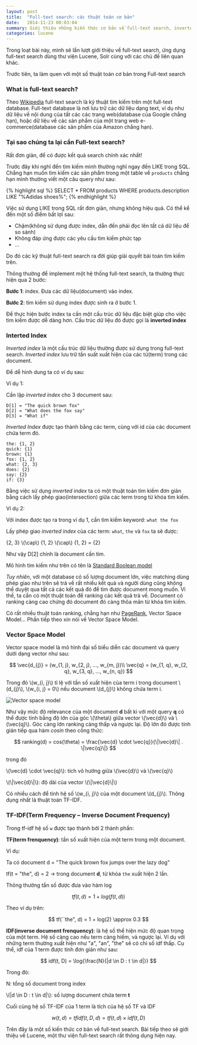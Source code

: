 ```yaml
---
layout: post
title:  "Full-text search: các thuật toán cơ bản"
date:   2014-11-23 00:03:04
summary: Giới thiệu những kiến thức cơ bản về full-text search, inverted index, mô hình vector space và thuật toán scoring.
categories: lucene
---
```


Trong loạt bài này, mình sẽ lần lượt giới thiệu về full-text search, ứng dụng full-text search dùng thư viện Lucene, Solr cùng với các chủ đề liên quan khác.

Trước tiên, ta làm quen với một số thuật toán cơ bản trong Full-text search

### What is full-text search?

Theo [Wikipedia](http://en.wikipedia.org/wiki/Full_text_search) full-text search là kỹ thuật tìm kiếm trên một full-text database. Full-text database là nơi lưu trữ
các dữ liệu dạng text, ví dụ như dữ liệu về nội dung của tất các các trang web(database của Google chẳng hạn), hoặc dữ liệu về các sản phẩm của một trang web e-commerce(database các sản phẩm của Amazon chẳng hạn).

### Tại sao chúng ta lại cần Full-text search?

Rất đơn giản, để có được kết quả search chính xác nhất!

Trước đây khi nghĩ đến tìm kiếm mình thường nghĩ ngay đến LIKE trong SQL. Chẳng hạn muốn tìm kiếm các
sản phẩm trong một table về `products` chẳng hạn mình thường viết một câu query như sau:

{% highlight sql %}
SELECT * FROM products WHERE products.description LIKE "%Adidas shoes%";
{% endhighlight %}

Việc sử dụng LIKE trong SQL rất đơn giản, nhưng không hiệu quả. Có thể kể đến một số điểm bất lợi sau:

  - Chậm(không sử dụng được index, dẫn đến phải đọc lên tất cả dữ liệu để so sánh)
  - Không đáp ứng được các yêu cầu tìm kiếm phức tạp
  - ...

Do đó các kỹ thuật full-text search ra đời giúp giải quyết bài toán tìm kiếm trên.

Thông thường để implement một hệ thống full-text search, ta thường thực hiện qua 2 bước:

__Bước 1__: index. Đưa các dữ liệu(document) vào index.

__Bước 2__: tìm kiếm sử dụng index được sinh ra ở bước 1.

Để thực hiện bước index ta cần một cấu trúc dữ liệu đặc biệt giúp cho việc tìm kiếm được dễ dàng hơn. Cấu trúc dữ liệu đó được gọi là __inverted index__

### Interted Index

*Inverted index* là một cấu trúc dữ liệu thường được sử dụng trong full-text search. *Inverted index* lưu trữ tần suất xuất hiện của các từ(term) trong các document.

Để dễ hình dung ta có ví dụ sau:

Ví dụ 1: 

Cần lập *inverted index* cho 3 document sau:

    D[1] = "The quick brown fox"
    D[2] = "What does the fox say"
    D[3] = "What if"

*Inverted Index* được tạo thành bằng các term, cùng với id của các document chứa term đó.

    the: {1, 2}
    quick: {1}
    brown: {1}
    fox: {1, 2}
    what: {2, 3}
    does: {2}
    say: {2}
    if: {3}

Bằng việc sử dụng *inverted index* ta có một thuật toán tìm kiếm đơn giản bằng cách lấy phép giao(intersection) giữa các term trong từ khóa tìm kiếm.

Ví dụ 2:

Với index được tạo ra trong ví dụ 1, cần tìm kiếm keyword: `what the fox`

Lấy phép giao *inverted index* của các term: `what`, `the` và `fox` ta sẽ được:

{2, 3} \\(\cap\\) {1, 2} \\(\cap\\) {1, 2} = {2}

Như vậy D[2] chính là document cần tìm.

Mô hình tìm kiếm như trên có tên là [Standard Boolean model](http://en.wikipedia.org/wiki/Standard_Boolean_model)

*Tuy nhiên*, với một database có số lượng document lớn, việc matching dùng phép giao như trên sẽ trả về rất nhiều kết quả và người dùng cũng không thể duyệt qua tất cả các kết quả đó để tìm được document mong muốn. Vì thế, ta cần có một thuật toán để ranking các kết quả trả về. Document có ranking càng cao chứng đó document đó càng thõa mãn từ khóa tìm kiếm.

Có rất nhiều thuật toán ranking, chẳng hạn như [PageRank](http://en.wikipedia.org/wiki/PageRank), Vector Space Model... Phần tiếp theo xin nói về Vector Space Model.

### Vector Space Model

Vector space model là mô hình đại số biểu diễn các document và query dưới dạng vector như sau:

$$
\vec{d_{j}} = (w_{1, j}, w_{2, j}, ..., w_{m, j})\\
\vec{q} = (w_{1, q}, w_{2, q}, w_{3, q}, ..., w_{n, q})
$$

Trong đó \\(w\_{i, j}\\) tỉ lệ với tần số xuất hiện của term i trong document \\(d\_{j}\\), \\(w\_{i, j} = 0\\) nếu document \\(d_{j}\\) không chứa term i.

![Vector space model](http://upload.wikimedia.org/wikipedia/commons/f/ff/Vector_space_model.jpg)

Như vậy mức độ relevance của một document __d__ bất kì với một query __q__ có thể được tính bằng độ lớn của góc \\(\theta\\) giữa vector \\(\vec{d}\\) và \\(\vec{q}\\). Góc càng lớn ranking càng thấp và ngược lại. Độ lớn đó được tính gián tiếp qua hàm *cosin* theo công thức:

$$
ranking(d) = cos(\theta) = \frac{\vec{d} \cdot \vec{q}}{\|\vec{d}\| . \|\vec{q}\|}
$$

trong đó

\\(\vec{d} \cdot \vec{q}\\): tích vô hướng giữa \\(\vec{d}\\) và \\(\vec{q}\\)

\\(\\|\vec{d}\\|\\): độ dài của vector \\(\\|\vec{d}\\|\\) 

Có nhiều cách để tính hệ số \\(w\_{i, j}\\) của một document \\(d\_{j}\\). Thông dụng nhất là thuật toán TF-IDF.

### TF-IDF(Term Frequency – Inverse Document Frequency)

Trong tf-idf hệ số `w` được tạo thành bởi 2 thành phần:

__TF(term frenquency)__: tần số xuất hiện của một term trong một document.

Ví dụ:

Ta có document d = "The quick brown fox jumps over the lazy dog"

tf(t = "the", d) = 2 -> trong document __d__, từ khóa `the` xuất hiện 2 lần.

Thông thường tần số được đưa vào hàm log

$$
tf(t, d) = 1 + log(f(t, d))
$$

Theo ví dụ trên:

$$
tf(``the", d) = 1 + log(2) \approx 0.3
$$

__IDF(inverse document frenquency)__: là hệ số thể hiện mức độ quan trọng của một term. Hệ số càng cao nếu term càng hiếm, và ngược lại. Ví dụ với những term thường xuất hiện như "a", "an", "the" sẽ có chỉ số idf thấp. Cụ thể, idf của 1 term được tính đơn giản như sau:

$$
idf(t, D) = \log{\frac{N}{|d \in D : t \in d|}}
$$

Trong đó:

N: tổng số document trong index

\\(\|d \in D : t \in d\|\\): số lượng document chứa term __t__

Cuối cùng hệ số TF-IDF của 1 term là tích của hệ số TF và IDF

$$
w(t, d) = tfidf(t, D, d) = tf(t, d) \times idf(t, D)
$$

Trên đây là một số kiến thức cơ bản về full-text search. Bài tiếp theo sẽ giới thiệu về Lucene, một thư viện full-text search rất thông dụng hiện nay.
